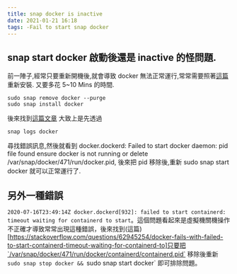 ```yaml
---
title: snap docker is inactive
date: 2021-01-21 16:18
tags: -Fail to start snap docker
---
```


## snap start docker 啟動後還是 inactive 的怪問題.



前一陣子,經常只要重新開機後,就會導致 docker 無法正常運行,常常需要照著[這篇](https://askubuntu.com/questions/907110/docker-snap-cannot-connect-to-the-docker-daemon-is-the-docker-daemon-running-o)重新安裝. 又要多花 5~10 Mins 的時間.
```
sudo snap remove docker --purge
sudo snap install docker
```

後來找到[這篇文章](https://stackoverflow.com/questions/63613629/docker-via-snap-cannot-connect-to-the-docker-daemon-on-a-year-old-installation) 大致上是先透過 
```
snap logs docker
``` 
尋找錯誤訊息,然後就看到 docker.dockerd: Failed to start docker daemon: pid file found ensure docker is not running or delete /var/snap/docker/471/run/docker.pid, 後來把 pid 移除後,重新 sudo snap start docker 就可以正常運行了.

## 另外一種錯誤
`2020-07-16T23:49:14Z docker.dockerd[932]: failed to start containerd: timeout waiting for containerd to start`。這個問題看起來是虛擬機關機操作不正確才導致常常出現這種錯誤，後來找到(這篇)[https://stackoverflow.com/questions/62945254/docker-fails-with-failed-to-start-containerd-timeout-waiting-for-containerd-to]只要把`/var/snap/docker/471/run/docker/containerd/containerd.pid` 移除後重新 `sudo snap stop docker && `sudo snap start docker` 即可排除問題。


